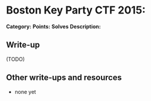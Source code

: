 # Boston Key Party CTF 2015: 

**Category:** 
**Points:** 
**Solves** 
**Description:**



## Write-up

(TODO)

## Other write-ups and resources

* none yet
